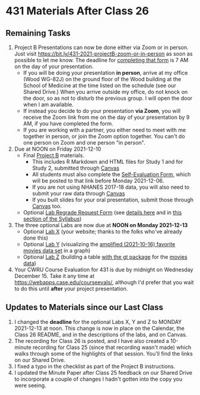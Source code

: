 # 431 Materials After Class 26

## Remaining Tasks

1. Project B Presentations can now be done either via Zoom or in person. Just visit https://bit.ly/431-2021-projectB-zoom-or-in-person as soon as possible to let me know. The deadline for [completing that form](https://bit.ly/431-2021-projectB-zoom-or-in-person) is 7 AM on the day of your presentation.
    - If you will be doing your presentation **in person**, arrive at my office (Wood WG-82J) on the ground floor of the Wood building at the School of Medicine at the time listed on the schedule (see our Shared Drive.) When you arrive outside my office, do not knock on the door, so as not to disturb the previous group. I will open the door when I am available.
    - If instead you decide to do your presentation **via Zoom**, you will receive the Zoom link from me on the day of your presentation by 9 AM, if you have completed the form. 
    - If you are working with a partner, you either need to meet with me together in person, or join the Zoom option together. You can't do one person on Zoom and one person "in person".
2. Due at NOON on Friday 2021-12-10
    - Final [Project B](https://thomaselove.github.io/431-2021-projectB/) materials.
        - This includes R Markdown and HTML files for Study 1 and for Study 2, submitted through [Canvas](https://canvas.case.edu/)
        - All students must also complete the [Self-Evaluation Form](https://thomaselove.github.io/431-2021-projectB/self_eval.html), which will be posted to that link before Monday 2021-12-06.
        - If you are not using NHANES 2017-18 data, you will also need to submit your raw data through [Canvas](https://canvas.case.edu/)
        - If you built slides for your oral presentation, submit those through [Canvas](https://canvas.case.edu/) too.
    - Optional [Lab Regrade Request Form](https://bit.ly/431-2021-lab-regrade-requests) (see [details here](https://github.com/THOMASELOVE/431-2021/tree/main/labs#grading-errors-and-regrade-requests) and in [this section of the Syllabus](https://thomaselove.github.io/431-2021-syllabus/deliverables-assignments.html#appeal-policy---request-a-review-in-december))
3. The three optional Labs are now due at **NOON on Monday 2021-12-13**
    - Optional [Lab X](https://github.com/THOMASELOVE/431-2021/tree/main/labs/labX) (your website; thanks to the folks who've already done this)
    - Optional [Lab Y](https://github.com/THOMASELOVE/431-2021/tree/main/labs/labY) (visualizing the [amplified (2021-10-16) favorite movies data set](https://github.com/THOMASELOVE/431-2021/tree/main/classes/movies#new-and-amplified-data-set) in a graph)
    - Optional [Lab Z](https://github.com/THOMASELOVE/431-2021/tree/main/labs/labZ) (building a table [with the gt package](https://gt.rstudio.com/) for the [movies data](https://github.com/THOMASELOVE/431-2021/tree/main/classes/movies#new-and-amplified-data-set))
4. Your CWRU Course Evaluation for 431 is due by midnight on Wednesday December 15. Take it any time at https://webapps.case.edu/courseevals/, although I'd prefer that you wait to do this until **after** your project presentation. 

## Updates to Materials since our Last Class

1. I changed the **deadline** for the optional Labs X, Y and Z to MONDAY 2021-12-13 at noon. This change is now in place on the Calendar, the Class 26 README, and in the descriptions of the labs, and on Canvas.
2. The recording for Class 26 is posted, and I have also created a 10-minute recording for Class 25 (since that recording wasn't made) which walks through some of the highlights of that session. You'll find the links on our Shared Drive.
3. I fixed a typo in the checklist as part of the Project B instructions.
4. I updated the Minute Paper after Class 25 feedback on our Shared Drive to incorporate a couple of changes I hadn't gotten into the copy you were seeing.
